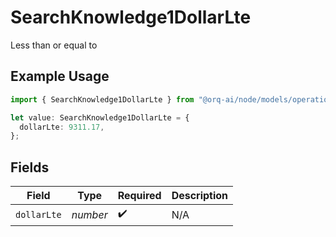 # SearchKnowledge1DollarLte

Less than or equal to

## Example Usage

```typescript
import { SearchKnowledge1DollarLte } from "@orq-ai/node/models/operations";

let value: SearchKnowledge1DollarLte = {
  dollarLte: 9311.17,
};
```

## Fields

| Field              | Type               | Required           | Description        |
| ------------------ | ------------------ | ------------------ | ------------------ |
| `dollarLte`        | *number*           | :heavy_check_mark: | N/A                |